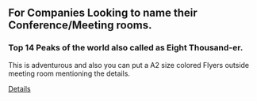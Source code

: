 ##  For Companies Looking to name their Conference/Meeting rooms.
  
### Top 14 Peaks of the world also called as Eight Thousand-er.

This is adventurous and also you can put a A2 size colored Flyers outside meeting room mentioning the details.

[Details](https://en.wikipedia.org/wiki/Eight-thousander)

